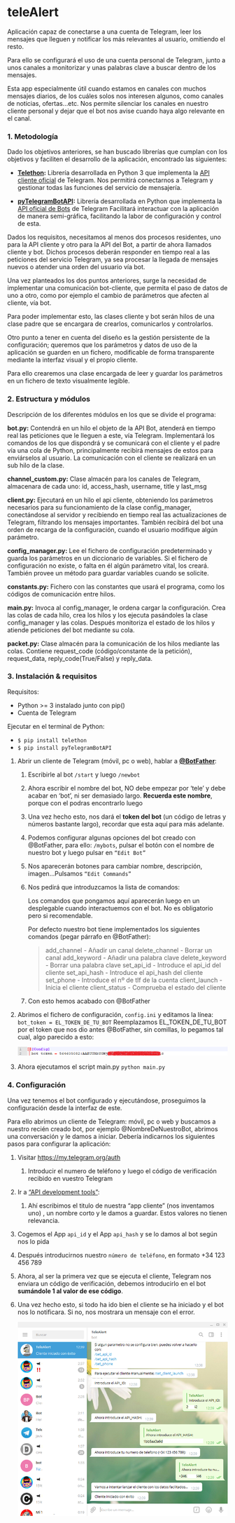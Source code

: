 # teleAlert
Aplicación capaz de conectarse a una cuenta de Telegram, leer los mensajes que lleguen y notificar los más relevantes al usuario, omitiendo el resto.

Para ello se configurará el uso de una cuenta personal de Telegram, junto a unos canales a monitorizar y unas palabras clave a buscar dentro de los mensajes.

Esta app especialmente útil cuando estamos en canales con muchos mensajes diarios, de los cuáles solos nos interesen algunos, como canales de noticias, ofertas…etc. Nos permite silenciar los canales en nuestro cliente personal y dejar que el bot nos avise cuando haya algo relevante en el canal.


### 1. Metodología
Dado los objetivos anteriores, se han buscado librerías que cumplan con los objetivos y faciliten el desarrollo de la aplicación, encontrado las siguientes:
* **[Telethon](https://github.com/LonamiWebs/Telethon):** 
Librería desarrollada en Python 3 que implementa la [API cliente oficial](https://core.telegram.org/api#telegram-api) de Telegram.
Nos permitirá conectarnos a Telegram y gestionar todas las funciones del servicio de mensajería.

* **[pyTelegramBotAPI](https://github.com/eternnoir/pyTelegramBotAPI):**
Librería desarrollada en Python que implementa la [API oficial de Bots](https://core.telegram.org/bots/api) de Telegram 
Facilitará interactuar con la aplicación de manera semi-gráfica, facilitando la labor de configuración y control de esta. 

Dados los requisitos, necesitamos al menos dos procesos residentes, uno para la API cliente y otro para la API del Bot, a partir de ahora llamados cliente y bot.
Dichos procesos deberán responder en tiempo real a las peticiones del servicio Telegram, ya sea procesar la llegada de mensajes nuevos o atender una orden del usuario vía bot.

Una vez planteados los dos puntos anteriores, surge la necesidad de implementar una comunicación bot-cliente, que permita el paso de datos de uno a otro, como por ejemplo el cambio de parámetros que afecten al cliente, vía bot.

Para poder implementar esto, las clases cliente y bot serán hilos de una clase padre que se encargara de crearlos, comunicarlos y controlarlos.

Otro punto a tener en cuenta del diseño es la gestión persistente de la configuración; queremos que los parámetros y datos de uso de la aplicación se guarden en un fichero, modificable de forma transparente mediante la interfaz visual y el propio cliente.

Para ello crearemos una clase encargada de leer y guardar los parámetros en un fichero de texto visualmente legible.

### 2. Estructura y módulos
Descripción de los diferentes módulos en los que se divide el programa: 

**bot.py:**
Contendrá en un hilo el objeto de la API Bot, atenderá en tiempo real las peticiones que le lleguen a este, vía Telegram. Implementará los comandos de los que dispondrá y se comunicará con el cliente y el padre vía una cola de Python, principalmente recibirá mensajes de estos para enviárselos al usuario. La comunicación con el cliente se realizará en un sub hilo de la clase.

**channel_custom.py:**
Clase almacén para los canales de Telegram, almacenara de cada uno: id, access_hash, username, title y last_msg

**client.py:**
Ejecutará en un hilo el api cliente, obteniendo los parámetros necesarios para su funcionamiento de la clase config_manager, conectándose al servidor y recibiendo en tiempo real las actualizaciones de Telegram, filtrando los mensajes importantes.
También recibirá del bot una orden de recarga de la configuración, cuando el usuario modifique algún parámetro.

**config_manager.py:**
Lee el fichero de configuración predeterminado y guarda los parámetros en un diccionario de variables. Si el fichero de configuración no existe, o falta en él algún parámetro vital, los creará.
También provee un método para guardar variables cuando se solicite.

**constants.py:**
Fichero con las constantes que usará el programa, como los códigos de comunicación entre hilos.

**main.py:**
Invoca al config_manager, le ordena cargar la configuración. Crea las colas de cada hilo, crea los hilos y los ejecuta pasándoles la clase config_manager y las colas.
Después monitoriza el estado de los hilos y atiende peticiones del bot mediante su cola.

**packet.py:**
Clase almacén para la comunicación de los hilos mediante las colas. Contiene request_code (código/constante de la petición), request_data, reply_code(True/False) y reply_data.

### 3. Instalación & requisitos
Requisitos: 
* Python >= 3 instalado junto con pip()
* Cuenta de Telegram

Ejecutar en el terminal de Python:
* `$ pip install telethon`
* `$ pip install pyTelegramBotAPI`



1. Abrir un cliente de Telegram (móvil, pc o web), hablar a **[@BotFather](https://telegram.me/BotFather)**:

   1. Escribirle al bot `/start` y luego `/newbot`

   2. Ahora escribir el nombre del bot, NO debe empezar por ‘tele’ y debe acabar en ‘bot’, ni ser demasiado largo. **Recuerda este nombre**, porque con el podras encontrarlo luego

   3. Una vez hecho esto, nos dará el **token del bot** (un código de letras y números bastante largo), recordar que esta aquí para más adelante.

   4. Podemos configurar algunas opciones del bot creado con @BotFather, para ello: `/mybots`, pulsar el botón con el nombre de nuestro bot y luego pulsar en `“Edit Bot”`

   5. Nos aparecerán botones para cambiar nombre, descripción, imagen…Pulsamos `“Edit Commands”`

   6. Nos pedirá que introduzcamos la lista de comandos: 

      Los comandos que pongamos aquí aparecerán luego en un desplegable cuando interactuemos con el bot. No es obligatorio pero si recomendable.

      Por defecto nuestro bot tiene implementados los siguientes comandos (pegar párrafo en @BotFather):

      > add_channel - Añadir un canal
      > delete_channel - Borrar un canal
      > add_keyword - Añadir una palabra clave
      > delete_keyword - Borrar una palabra clave
      > set_api_id - Introduce el api_id del cliente
      > set_api_hash - Introduce el api_hash del cliente
      > set_phone - Introduce el nº de tlf de la cuenta
      > client_launch - Inicia el cliente
      > client_status - Comprueba el estado del cliente

   7. Con esto hemos acabado con @BotFather

2. Abrimos el fichero de configuración, `config.ini` y editamos la línea:
   `bot_token = EL_TOKEN_DE_TU_BOT`
   Reemplazamos EL_TOKEN_DE_TU_BOT por el token que nos dio antes @BotFather, sin comillas, lo pegamos tal cual, algo parecido a esto:

   ![IMAGEN](https://github.com/darkvier/teleAlert/raw/master/imgs/Conf_mini.png)

3. Ahora ejecutamos el script main.py
   `python main.py`

### 4. Configuración

Una vez tenemos el bot configurado y ejecutándose, proseguimos la configuración desde la interfaz de este. 

Para ello abrimos un cliente de Telegram: móvil, pc o web y buscamos a nuestro recién creado bot, por ejemplo @NombreDeNuestroBot, abrimos una conversación y le damos a iniciar.
Debería indicarnos los siguientes pasos para configurar la aplicación:


1. Visitar https://my.telegram.org/auth
   1. Introducir el numero de teléfono y luego el código de verificación recibido en vuestro Telegram

2. Ir a [“API development tools”](https://my.telegram.org/apps):
   1. Ahí escribimos el titulo de nuestra “app cliente” (nos inventamos uno) , un nombre corto y le damos a guardar. Estos valores no tienen relevancia.

3. Cogemos el App `api_id` y el App `api_hash` y se lo damos al bot según nos lo pida

4. Después introducirnos nuestro `número de teléfono`, en formato +34 123 456 789

5. Ahora, al ser la primera vez que se ejecuta el cliente, Telegram nos enviara un código de verificación, debemos introducirlo en el bot **sumándole 1 al valor de ese código**.

6. Una vez hecho esto, si todo ha ido bien el cliente se ha iniciado y el bot nos lo notificara. Si no, nos mostrara un mensaje con el error.

   ![](https://raw.githubusercontent.com/darkvier/teleAlert/master/imgs/3.png)